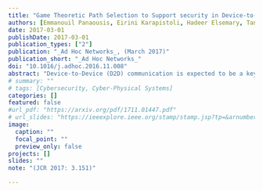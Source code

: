 ```yaml
---
title: "Game Theoretic Path Selection to Support security in Device-to-Device Communications"
authors: [Emmanouil Panaousis, Eirini Karapistoli, Hadeer Elsemary, Tansu Alpcan, MHR Khuzani, Anastasios A. Economides]
date: 2017-03-01
publishDate: 2017-03-01
publication_types: ["2"]
publication: "_Ad Hoc Networks_, (March 2017)"
publication_short: "_Ad Hoc Networks_"
doi: "10.1016/j.adhoc.2016.11.008"
abstract: "Device-to-Device (D2D) communication is expected to be a key feature supported by 5G networks, especially due to the proliferation of Mobile Edge Computing (MEC), which has a prominent role in reducing network stress by shifting computational tasks from the Internet to the mobile edge. Apart from being part of MEC, D2D can extend cellular coverage allowing users to communicate directly when telecommunication infrastructure is highly congested or absent. This significant departure from the typical cellular paradigm imposes the need for decentralised network routing protocols. Moreover, enhanced capabilities of mobile devices and D2D networking will likely result in proliferation of new malware types and epidemics. Although the literature is rich in terms of D2D routing protocols that enhance quality-of-service and energy consumption, they provide only basic security support, e.g., in the form of encryption. Routing decisions can, however, contribute to collaborative detection of mobile malware by leveraging different kinds of anti-malware software installed on mobile devices. Benefiting from the cooperative nature of D2D communications, devices can rely on each others’ contributions to detect malware. The impact of our work is geared towards having more malware-free D2D networks. To achieve this, we designed and implemented a novel routing protocol for D2D communications that optimises routing decisions for explicitly improving malware detection. The protocol identifies optimal network paths, in terms of malware mitigation and energy spent for malware detection, based on a game theoretic model. Diverse capabilities of network devices running different types of anti-malware software and their potential for inspecting messages relayed towards an intended destination device are leveraged using game theoretic tools. An optimality analysis of both Nash and Stackelberg security games is undertaken, including both zero and non-zero sum variants, and the Defender’s equilibrium strategies. By undertaking network simulations, theoretical results obtained are illustrated through randomly generated network scenarios showing how our protocol outperforms conventional routing protocols, in terms of expected payoff, which consists of: security damage inflicted by malware and malware detection cost."
# summary: ""
# tags: [Cybersecurity, Cyber-Physical Systems]
categories: []
featured: false
#url_pdf: "https://arxiv.org/pdf/1711.01447.pdf"
# url_slides: "https://ieeexplore.ieee.org/stamp/stamp.jsp?tp=&arnumber=8894107"
image:
  caption: ""
  focal_point: ""
  preview_only: false
projects: []
slides: ""
note: "(JCR 2017: 3.151)"

---
```

